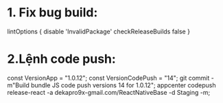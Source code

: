 # 1. Fix bug build:
   lintOptions {
   disable 'InvalidPackage'
   checkReleaseBuilds false
   }
# 2.Lệnh code push:
const VersionApp = "1.0.12";
const VersionCodePush = "14";
git commit -m"Build bundle JS code push versions 14 for 1.0.12";
appcenter codepush release-react -a dekapro9x-gmail.com/ReactNativeBase -d Staging -m;
